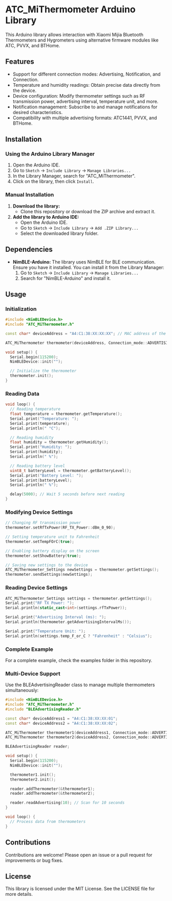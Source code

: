 # ATC_MiThermometer Arduino Library

This Arduino library allows interaction with Xiaomi Mijia Bluetooth Thermometers and Hygrometers using alternative firmware modules like ATC, PVVX, and BTHome.

## Features

* Support for different connection modes: Advertising, Notification, and Connection.
* Temperature and humidity readings: Obtain precise data directly from the device.
* Device configuration: Modify thermometer settings such as RF transmission power, advertising interval, temperature unit, and more.
* Notification management: Subscribe to and manage notifications for desired characteristics.
* Compatibility with multiple advertising formats: ATC1441, PVVX, and BTHome.

## Installation

### Using the Arduino Library Manager

1. Open the Arduino IDE.
2. Go to `Sketch` -> `Include Library` -> `Manage Libraries...`
3. In the Library Manager, search for "ATC_MiThermometer".
4. Click on the library, then click `Install`.

### Manual Installation

1. **Download the library:**
    * Clone this repository or download the ZIP archive and extract it.
2. **Add the library to Arduino IDE:**
    * Open the Arduino IDE.
    * Go to `Sketch` -> `Include Library` -> `Add .ZIP Library...`
    * Select the downloaded library folder.

## Dependencies

* **NimBLE-Arduino:** The library uses NimBLE for BLE communication. Ensure you have it installed. You can install it from the Library Manager:
    1. Go to `Sketch` -> `Include Library` -> `Manage Libraries...`
    2. Search for "NimBLE-Arduino" and install it.

## Usage

### Initialization

```cpp
#include <NimBLEDevice.h>
#include "ATC_MiThermometer.h"

const char* deviceAddress = "A4:C1:38:XX:XX:XX"; // MAC address of the thermometer

ATC_MiThermometer thermometer(deviceAddress, Connection_mode::ADVERTISING);

void setup() {
  Serial.begin(115200);
  NimBLEDevice::init("");

  // Initialize the thermometer
  thermometer.init();
}
```
### Reading Data

```cpp
void loop() {
  // Reading temperature
  float temperature = thermometer.getTemperature();
  Serial.print("Temperature: ");
  Serial.print(temperature);
  Serial.println(" °C");

  // Reading humidity
  float humidity = thermometer.getHumidity();
  Serial.print("Humidity: ");
  Serial.print(humidity);
  Serial.println(" %");

  // Reading battery level
  uint8_t batteryLevel = thermometer.getBatteryLevel();
  Serial.print("Battery Level: ");
  Serial.print(batteryLevel);
  Serial.println(" %");

  delay(5000); // Wait 5 seconds before next reading
}
```
### Modifying Device Settings

```cpp
// Changing RF transmission power
thermometer.setRfTxPower(RF_TX_Power::dBm_0_90);

// Setting temperature unit to Fahrenheit
thermometer.setTempFOrC(true);

// Enabling battery display on the screen
thermometer.setShowBattery(true);

// Saving new settings to the device
ATC_MiThermometer_Settings newSettings = thermometer.getSettings();
thermometer.sendSettings(newSettings);
```
### Reading Device Settings

```cpp
ATC_MiThermometer_Settings settings = thermometer.getSettings();
Serial.print("RF TX Power: ");
Serial.println(static_cast<int>(settings.rfTxPower));

Serial.print("Advertising Interval (ms): ");
Serial.println(thermometer.getAdvertisingIntervalMs());

Serial.print("Temperature Unit: ");
Serial.println(settings.temp_F_or_C ? "Fahrenheit" : "Celsius");
```
### Complete Example
For a complete example, check the examples folder in this repository.

### Multi-Device Support
Use the BLEAdvertisingReader class to manage multiple thermometers simultaneously:

```cpp
#include <NimBLEDevice.h>
#include "ATC_MiThermometer.h"
#include "BLEAdvertisingReader.h"

const char* deviceAddress1 = "A4:C1:38:XX:XX:01";
const char* deviceAddress2 = "A4:C1:38:XX:XX:02";

ATC_MiThermometer thermometer1(deviceAddress1, Connection_mode::ADVERTISING);
ATC_MiThermometer thermometer2(deviceAddress2, Connection_mode::ADVERTISING);

BLEAdvertisingReader reader;

void setup() {
  Serial.begin(115200);
  NimBLEDevice::init("");

  thermometer1.init();
  thermometer2.init();

  reader.addThermometer(&thermometer1);
  reader.addThermometer(&thermometer2);

  reader.readAdvertising(10); // Scan for 10 seconds
}

void loop() {
  // Process data from thermometers
}
```
## Contributions
Contributions are welcome! Please open an issue or a pull request for improvements or bug fixes.

## License
This library is licensed under the MIT License. See the LICENSE file for more details.
